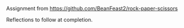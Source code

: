 Assignment from https://github.com/BeanFeast2/rock-paper-scissors

Reflections to follow at completion.
